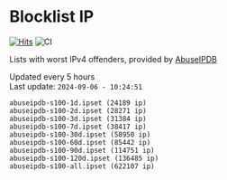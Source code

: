 # Blocklist IP

[![Hits](https://hits.seeyoufarm.com/api/count/incr/badge.svg?url=https%3A%2F%2Fgithub.com%2Fborestad%2Fblocklist-ip%2F&count_bg=%2379C83D&title_bg=%23555555&icon=&icon_color=%23E7E7E7&title=hits&edge_flat=false)](https://hits.seeyoufarm.com)  ![CI](https://img.shields.io/github/workflow/status/borestad/blocklist-ip/CI?style=flat-square)

Lists with worst IPv4 offenders, provided by [AbuseIPDB](https://www.abuseipdb.com/)

<!-- FOOTER-PLACEHOLDER -->
Updated every 5 hours<br>
Last update: `2024-09-06 - 10:24:51`
```
abuseipdb-s100-1d.ipset (24189 ip)
abuseipdb-s100-2d.ipset (28271 ip)
abuseipdb-s100-3d.ipset (31384 ip)
abuseipdb-s100-7d.ipset (38417 ip)
abuseipdb-s100-30d.ipset (58950 ip)
abuseipdb-s100-60d.ipset (85442 ip)
abuseipdb-s100-90d.ipset (114751 ip)
abuseipdb-s100-120d.ipset (136485 ip)
abuseipdb-s100-all.ipset (622107 ip)
```
